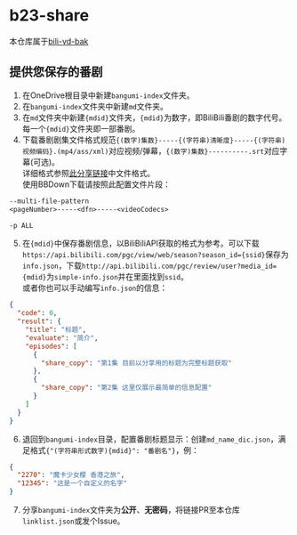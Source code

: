 # b23-share

本仓库属于[bili-vd-bak](https://tp.xrzyun.top/bili-vd-bak)  

## 提供您保存的番剧

1. 在OneDrive根目录中新建`bangumi-index`文件夹。  
2. 在`bangumi-index`文件夹中新建`md`文件夹。  
3. 在`md`文件夹中新建`{mdid}`文件夹，`{mdid}`为数字，即BiliBili番剧的数字代号。每一个`{mdid}`文件夹即一部番剧。  
4. 下载番剧剧集文件格式规范`{(数字)集数}-----{(字符串)清晰度}-----{(字符串)视频编码}.(mp4/ass/xml)`对应视频/弹幕，`{(数字)集数}----------.srt`对应字幕(可选)。  
详细格式参照[此分享链接](https://xrzcloud-my.sharepoint.com/:f:/g/personal/xrz_xrzyun_ml/EtnvTU56yoFDg4UlWvCl4owBXMCGKcPwRoaJaUi2zOTT2A?e=yRTdQ7)中文件格式。  
使用BBDown下载请按照此配置文件片段：  

```txt
--multi-file-pattern
<pageNumber>-----<dfn>-----<videoCodecs>

-p ALL
```

5. 在`{mdid}`中保存番剧信息，以BiliBiliAPI获取的格式为参考。可以下载`https://api.bilibili.com/pgc/view/web/season?season_id={ssid}`保存为`info.json`，下载`http://api.bilibili.com/pgc/review/user?media_id={mdid}`为`simple-info.json`并在里面找到`ssid`。  
或者你也可以手动编写`info.json`的信息：  

```json
{
  "code": 0,
  "result": {
    "title": "标题",
    "evaluate": "简介",
    "episodes": [
      {
        "share_copy": "第1集 目前以分享用的标题为完整标题获取"
      },
      {
        "share_copy": "第2集 这里仅展示最简单的信息配置"
      }
    ]
  }
}
```

6. 退回到`bangumi-index`目录，配置番剧标题显示：创建`md_name_dic.json`，满足格式`{"(字符串形式数字){mdid}": "番剧名"}`，例：  

```json
{
  "2270": "魔卡少女樱 香港之旅",
  "12345": "这是一个自定义的名字"
}
```

7. 分享`bangumi-index`文件夹为**公开**、**无密码**，将链接PR至本仓库`linklist.json`或发个Issue。  
